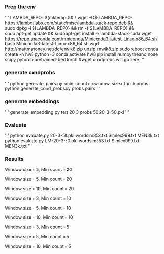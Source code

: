 
### Prep the env
'''
LAMBDA_REPO=$(mktemp) && \
wget -O${LAMBDA_REPO} https://lambdalabs.com/static/misc/lambda-stack-repo.deb && \
sudo dpkg -i ${LAMBDA_REPO} && rm -f ${LAMBDA_REPO} && \
sudo apt-get update && sudo apt-get install -y lambda-stack-cuda
wget https://repo.anaconda.com/miniconda/Miniconda3-latest-Linux-x86_64.sh
bash Miniconda3-latest-Linux-x86_64.sh
wget http://mattmahoney.net/dc/enwik8.zip
unzip enwik8.zip
sudo reboot
conda create -n hw8 python=3
conda activate hw8
pip install numpy theano nose scipy pytorch-pretrained-bert torch
#wget condprobs will go here
'''

### generate condprobs
'''
python generate_pairs.py <min_count> <window_size>
touch probs
python generate_cond_probs.py probs pairs
'''

### generate embeddings
'''
generate_embedding.py text 20 3 probs 50 20-3-50.pkl
'''

### Evaluate
'''
python evaluate.py 20-3-50.pkl wordsim353.txt Simlex999.txt MEN3k.txt
python evaluate.py LM-20-3-50.pkl wordsim353.txt Simlex999.txt MEN3k.txt
'''

### Results
Window size = 3, Min count = 20

Window size = 5, Min count = 20

Window size = 10, Min count = 20

Window size = 3, Min count = 10

Window size = 5, Min count = 10

Window size = 10, Min count = 10

Window size = 3, Min count = 5

Window size = 5, Min count = 5

Window size = 10, Min count = 5



